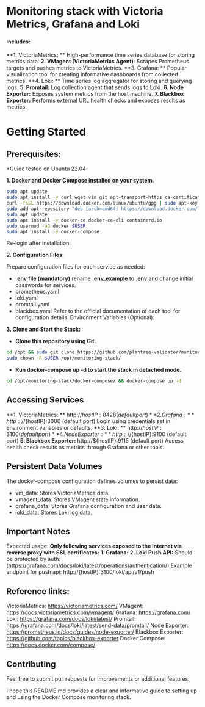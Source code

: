 # **Monitoring stack with Victoria Metrics, Grafana and Loki**
#### Includes:

**1. VictoriaMetrics: **
High-performance time series database for storing metrics data.
**2. VMagent (VictoriaMetrics Agent)**: 
Scrapes Prometheus targets and pushes metrics to VictoriaMetrics.
**3. Grafana: **
Popular visualization tool for creating informative dashboards from collected metrics.
**4. Loki: **
Time series log aggregator for storing and querying logs.
**5. Promtail:** 
Log collection agent that sends logs to Loki.
**6. Node Exporter:**
Exposes system metrics from the host machine.
**7. Blackbox Exporter:**
Performs external URL health checks and exposes results as metrics.


# Getting Started

## Prerequisites:
*Guide tested on Ubuntu 22.04 

**1. Docker and Docker Compose installed on your system.**
```bash
sudo apt update
sudo apt install -y curl wget vim git apt-transport-https ca-certificates curl software-properties-common
curl -fsSL https://download.docker.com/linux/ubuntu/gpg | sudo apt-key add -
sudo add-apt-repository "deb [arch=amd64] https://download.docker.com/linux/ubuntu $(lsb_release -cs) stable"
sudo apt update
sudo apt install -y docker-ce docker-ce-cli containerd.io
sudo usermod -aG docker $USER
sudo apt install -y docker-compose
```
Re-login after installation.

**2. Configuration Files:**

Prepare configuration files for each service as needed:
- **.env file (mandatory)**
rename **.env_example** to **.env** and change initial passwords for services.
- prometheus.yaml
- loki.yaml
- promtail.yaml
- blackbox.yaml
Refer to the official documentation of each tool for configuration details.
Environment Variables (Optional):

**3. Clone and Start the Stack:**

-  **Clone this repository using Git.**
```bash
cd /opt && sudo git clone https://github.com/plantree-validator/monitoring-stack.git
sudo chown -R $USER /opt/monitoring-stack/
```
- **Run docker-compose up -d to start the stack in detached mode.**
```bash
cd /opt/monitoring-stack/docker-compose/ && docker-compose up -d
```

## Accessing Services

**1. VictoriaMetrics: **
http://${hostIP}:8428 (default port)
**2. Grafana: **
http://${hostIP}:3000 (default port) 
Login using credentials set in environment variables or defaults.
**3. Loki: **
http://${hostIP}:3100 (default port)
**4. Node Exporter: **
http://${hostIP}:9100 (default port)
**5. Blackbox Exporter:**
http://${hostIP}:9115 (default port)
Access health check results as metrics through Grafana or other tools.

## Persistent Data Volumes

The docker-compose configuration defines volumes to persist data:

- vm_data: Stores VictoriaMetrics data.
- vmagent_data: Stores VMagent state information.
- grafana_data: Stores Grafana configuration and user data.
- loki_data: Stores Loki log data.

## Important Notes

Expected usage:
**Only following services exposed to the Internet via reverse proxy with SSL certificates:**
**1. Grafana:**
**2. Loki Push API:**
Should be protected by auth: (https://grafana.com/docs/loki/latest/operations/authentication/)
Example endpoint for push api: http://{hostIP}:3100/loki/api/v1/push

## Reference links:

VictoriaMetrics: https://victoriametrics.com/
VMagent: https://docs.victoriametrics.com/vmagent/
Grafana: https://grafana.com/
Loki: https://grafana.com/docs/loki/latest/
Promtail: https://grafana.com/docs/loki/latest/send-data/promtail/
Node Exporter: https://prometheus.io/docs/guides/node-exporter/
Blackbox Exporter: https://github.com/topics/blackbox-exporter
Docker Compose: https://docs.docker.com/compose/


## Contributing

Feel free to submit pull requests for improvements or additional features.

I hope this README.md provides a clear and informative guide to setting up and using the Docker Compose monitoring stack.